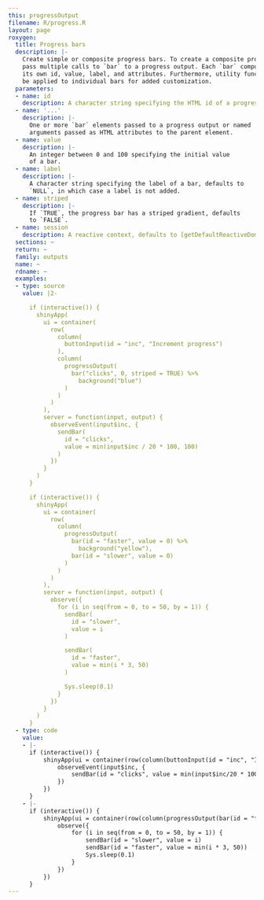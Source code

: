 ```yaml
---
this: progressOutput
filename: R/progress.R
layout: page
roxygen:
  title: Progress bars
  description: |-
    Create simple or composite progress bars. To create a composite progress bar
    pass multiple calls to `bar` to a progress output. Each `bar` component has
    its own id, value, label, and attributes. Furthermore, utility functions may
    be applied to individual bars for added customization.
  parameters:
  - name: id
    description: A character string specifying the HTML id of a progress output.
  - name: '...'
    description: |-
      One or more `bar` elements passed to a progress output or named
      arguments passed as HTML attributes to the parent element.
  - name: value
    description: |-
      An integer between 0 and 100 specifying the initial value
      of a bar.
  - name: label
    description: |-
      A character string specifying the label of a bar, defaults to
      `NULL`, in which case a label is not added.
  - name: striped
    description: |-
      If `TRUE`, the progress bar has a striped gradient, defaults
      to `FALSE`.
  - name: session
    description: A reactive context, defaults to [getDefaultReactiveDomain()](/yonder/0.0.5/getDefaultReactiveDomain().html).
  sections: ~
  return: ~
  family: outputs
  name: ~
  rdname: ~
  examples:
  - type: source
    value: |2-

      if (interactive()) {
        shinyApp(
          ui = container(
            row(
              column(
                buttonInput(id = "inc", "Increment progress")
              ),
              column(
                progressOutput(
                  bar("clicks", 0, striped = TRUE) %>%
                    background("blue")
                )
              )
            )
          ),
          server = function(input, output) {
            observeEvent(input$inc, {
              sendBar(
                id = "clicks",
                value = min(input$inc / 20 * 100, 100)
              )
            })
          }
        )
      }

      if (interactive()) {
        shinyApp(
          ui = container(
            row(
              column(
                progressOutput(
                  bar(id = "faster", value = 0) %>%
                    background("yellow"),
                  bar(id = "slower", value = 0)
                )
              )
            )
          ),
          server = function(input, output) {
            observe({
              for (i in seq(from = 0, to = 50, by = 1)) {
                sendBar(
                  id = "slower",
                  value = i
                )

                sendBar(
                  id = "faster",
                  value = min(i * 3, 50)
                )

                Sys.sleep(0.1)
              }
            })
          }
        )
      }
  - type: code
    value:
    - |-
      if (interactive()) {
          shinyApp(ui = container(row(column(buttonInput(id = "inc", "Increment progress")), column(progressOutput(bar("clicks", 0, striped = TRUE) %>% background("blue"))))), server = function(input, output) {
              observeEvent(input$inc, {
                  sendBar(id = "clicks", value = min(input$inc/20 * 100, 100))
              })
          })
      }
    - |-
      if (interactive()) {
          shinyApp(ui = container(row(column(progressOutput(bar(id = "faster", value = 0) %>% background("yellow"), bar(id = "slower", value = 0))))), server = function(input, output) {
              observe({
                  for (i in seq(from = 0, to = 50, by = 1)) {
                      sendBar(id = "slower", value = i)
                      sendBar(id = "faster", value = min(i * 3, 50))
                      Sys.sleep(0.1)
                  }
              })
          })
      }
---
```

